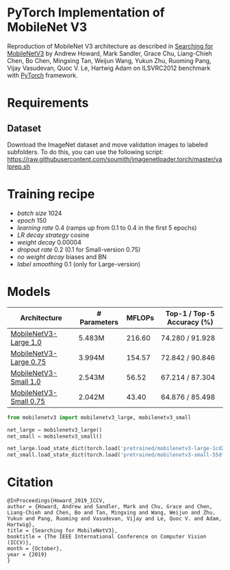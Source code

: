 # PyTorch Implementation of MobileNet V3
Reproduction of MobileNet V3 architecture as described in [Searching for MobileNetV3](https://arxiv.org/abs/1905.02244) by Andrew Howard, Mark Sandler, Grace Chu, Liang-Chieh Chen, Bo Chen, Mingxing Tan, Weijun Wang, Yukun Zhu, Ruoming Pang, Vijay Vasudevan, Quoc V. Le, Hartwig Adam on ILSVRC2012 benchmark with [PyTorch](pytorch.org) framework.

# Requirements
## Dataset
Download the ImageNet dataset and move validation images to labeled subfolders.
To do this, you can use the following script: https://raw.githubusercontent.com/soumith/imagenetloader.torch/master/valprep.sh

# Training recipe
* *batch size* 1024
* *epoch* 150
* *learning rate* 0.4 (ramps up from 0.1 to 0.4 in the first 5 epochs)
* *LR decay strategy* cosine
* *weight decay* 0.00004
* *dropout rate* 0.2 (0.1 for Small-version 0.75)
* *no weight decay* biases and BN
* *label smoothing* 0.1 (only for Large-version)

# Models
| Architecture      | # Parameters | MFLOPs | Top-1 / Top-5 Accuracy (%) |
| ----------------- | ------------ | ------ | -------------------------- |
| [MobileNetV3-Large 1.0](https://github.com/d-li14/mobilenetv3.pytorch/blob/master/pretrained/mobilenetv3-large-1cd25616.pth) | 5.483M | 216.60 | 74.280 / 91.928 |
| [MobileNetV3-Large 0.75](https://github.com/d-li14/mobilenetv3.pytorch/blob/master/pretrained/mobilenetv3-large-0.75-9632d2a8.pth) | 3.994M | 154.57 | 72.842 / 90.846 |
| [MobileNetV3-Small 1.0](https://github.com/d-li14/mobilenetv3.pytorch/blob/master/pretrained/mobilenetv3-small-55df8e1f.pth) | 2.543M |  56.52 | 67.214 / 87.304 |
| [MobileNetV3-Small 0.75](https://github.com/d-li14/mobilenetv3.pytorch/blob/master/pretrained/mobilenetv3-small-0.75-86c972c3.pth) | 2.042M |  43.40 | 64.876 / 85.498 |


```python
from mobilenetv3 import mobilenetv3_large, mobilenetv3_small

net_large = mobilenetv3_large()
net_small = mobilenetv3_small()

net_large.load_state_dict(torch.load('pretrained/mobilenetv3-large-1cd25616.pth'))
net_small.load_state_dict(torch.load('pretrained/mobilenetv3-small-55df8e1f.pth'))
```

# Citation
```
@InProceedings{Howard_2019_ICCV,
author = {Howard, Andrew and Sandler, Mark and Chu, Grace and Chen, Liang-Chieh and Chen, Bo and Tan, Mingxing and Wang, Weijun and Zhu, Yukun and Pang, Ruoming and Vasudevan, Vijay and Le, Quoc V. and Adam, Hartwig},
title = {Searching for MobileNetV3},
booktitle = {The IEEE International Conference on Computer Vision (ICCV)},
month = {October},
year = {2019}
}
```
